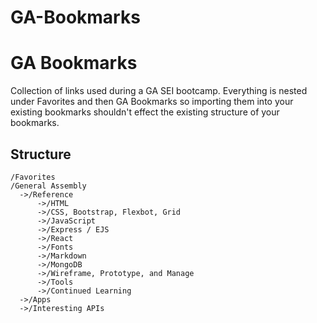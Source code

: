 # GA-Bookmarks

# GA Bookmarks
Collection of links used during a GA SEI bootcamp. Everything is nested under Favorites and then GA Bookmarks so importing them into your existing bookmarks shouldn't effect the existing structure of your bookmarks. 

## Structure

<div class="gatsby-highlight" data-language="shell">

    /Favorites
    /General Assembly
      ->/Reference
          ->/HTML
          ->/CSS, Bootstrap, Flexbot, Grid
          ->/JavaScript
          ->/Express / EJS
          ->/React
          ->/Fonts
          ->/Markdown
          ->/MongoDB
          ->/Wireframe, Prototype, and Manage
          ->/Tools
          ->/Continued Learning
      ->/Apps
      ->/Interesting APIs

</div>

